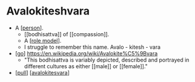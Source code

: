 # Avalokiteshvara

- A [[person]].
  - [[bodhisattva]] of [[compassion]].
  - A [[role model]].
  - I struggle to remember this name. Avalo - kitesh - vara
- [[go]] https://en.wikipedia.org/wiki/Avalokite%C5%9Bvara
  -  "This bodhisattva is variably depicted, described and portrayed in different cultures as either [[male]] or [[female]]."
- [[pull]] [[avalokitesvara]]


[//begin]: # "Autogenerated link references for markdown compatibility"
[person]: person "Person"
[role model]: role-model "Role Model"
[go]: go "Go"
[pull]: pull "Pull"
[avalokitesvara]: avalokitesvara "Avalokitesvara"
[//end]: # "Autogenerated link references"